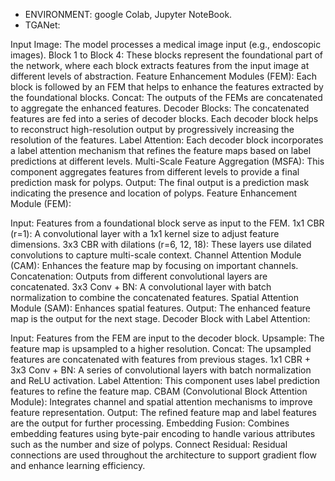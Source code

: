 - ENVIRONMENT: google Colab, Jupyter NoteBook.
- TGANet:

Input Image: The model processes a medical image input (e.g., endoscopic images).
Block 1 to Block 4: These blocks represent the foundational part of the network, where each block extracts features from the input image at different levels of abstraction.
Feature Enhancement Modules (FEM): Each block is followed by an FEM that helps to enhance the features extracted by the foundational blocks.
Concat: The outputs of the FEMs are concatenated to aggregate the enhanced features.
Decoder Blocks: The concatenated features are fed into a series of decoder blocks. Each decoder block helps to reconstruct high-resolution output by progressively increasing the resolution of the features.
Label Attention: Each decoder block incorporates a label attention mechanism that refines the feature maps based on label predictions at different levels.
Multi-Scale Feature Aggregation (MSFA): This component aggregates features from different levels to provide a final prediction mask for polyps.
Output: The final output is a prediction mask indicating the presence and location of polyps.
Feature Enhancement Module (FEM):

Input: Features from a foundational block serve as input to the FEM.
1x1 CBR (r=1): A convolutional layer with a 1x1 kernel size to adjust feature dimensions.
3x3 CBR with dilations (r=6, 12, 18): These layers use dilated convolutions to capture multi-scale context.
Channel Attention Module (CAM): Enhances the feature map by focusing on important channels.
Concatenation: Outputs from different convolutional layers are concatenated.
3x3 Conv + BN: A convolutional layer with batch normalization to combine the concatenated features.
Spatial Attention Module (SAM): Enhances spatial features.
Output: The enhanced feature map is the output for the next stage.
Decoder Block with Label Attention:

Input: Features from the FEM are input to the decoder block.
Upsample: The feature map is upsampled to a higher resolution.
Concat: The upsampled features are concatenated with features from previous stages.
1x1 CBR + 3x3 Conv + BN: A series of convolutional layers with batch normalization and ReLU activation.
Label Attention: This component uses label prediction features to refine the feature map.
CBAM (Convolutional Block Attention Module): Integrates channel and spatial attention mechanisms to improve feature representation.
Output: The refined feature map and label features are the output for further processing.
Embedding Fusion: Combines embedding features using byte-pair encoding to handle various attributes such as the number and size of polyps.
Connect Residual: Residual connections are used throughout the architecture to support gradient flow and enhance learning efficiency.
